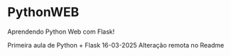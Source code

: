 # PythonWEB
 Aprendendo Python Web com Flask!

Primeira aula de Python + Flask 16-03-2025
Alteração remota no Readme

